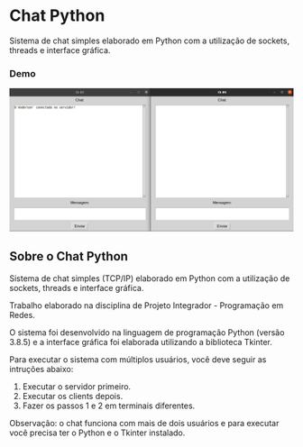 # Chat Python

Sistema de chat simples elaborado em Python com a utilização de sockets, threads e interface gráfica.


### Demo

![Demo](demo.png)


## Sobre o Chat Python

Sistema de chat simples (TCP/IP) elaborado em Python com a utilização de sockets, threads e interface gráfica.

Trabalho elaborado na disciplina de Projeto Integrador - Programação em Redes.

O sistema foi desenvolvido na linguagem de programação Python (versão 3.8.5) e a interface gráfica foi elaborada utilizando a biblioteca Tkinter.

Para executar o sistema com múltiplos usuários, você deve seguir as intruções abaixo:

1. Executar o servidor primeiro.
2. Executar os clients depois.
3. Fazer os passos 1 e 2 em terminais diferentes.

Observação: o chat funciona com mais de dois usuários e para executar você precisa ter o Python e o Tkinter instalado.
